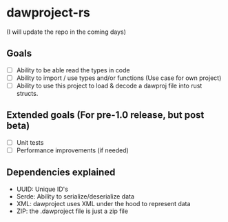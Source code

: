 # dawproject-rs

(I will update the repo in the coming days)

## Goals
- [ ] Ability to be able read the types in code
- [ ] Ability to import / use types and/or functions (Use case for own project)
- [ ] Ability to use this project to load & decode a dawproj file into rust structs.

## Extended goals (For pre-1.0 release, but post beta)
- [ ] Unit tests
- [ ] Performance improvements (if needed)

## Dependencies explained
- UUID: Unique ID's
- Serde: Ability to serialize/deserialize data
- XML: dawproject uses XML under the hood to represent data
- ZIP: the .dawproject file is just a zip file